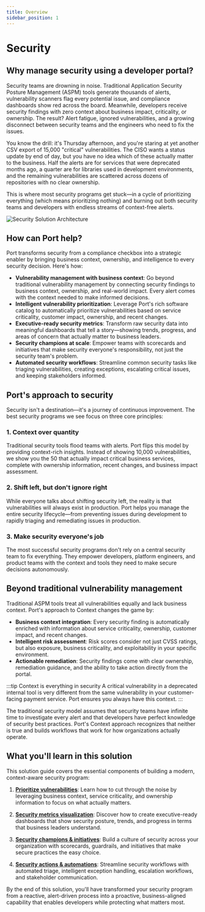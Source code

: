 ```yaml
---
title: Overview
sidebar_position: 1
---
```


# Security

## Why manage security using a developer portal?

Security teams are drowning in noise. Traditional Application Security Posture Management (ASPM) tools generate thousands of alerts, vulnerability scanners flag every potential issue, and compliance dashboards show red across the board. Meanwhile, developers receive security findings with zero context about business impact, criticality, or ownership. The result? Alert fatigue, ignored vulnerabilities, and a growing disconnect between security teams and the engineers who need to fix the issues.

You know the drill: it's Thursday afternoon, and you're staring at yet another CSV export of 15,000 "critical" vulnerabilities. The CISO wants a status update by end of day, but you have no idea which of these actually matter to the business. Half the alerts are for services that were deprecated months ago, a quarter are for libraries used in development environments, and the remaining vulnerabilities are scattered across dozens of repositories with no clear ownership.

This is where most security programs get stuck—in a cycle of prioritizing everything (which means prioritizing nothing) and burning out both security teams and developers with endless streams of context-free alerts.

![Security Solution Architecture](/img/solutions/security/security_solution_architecture.png)

## How can Port help?

Port transforms security from a compliance checkbox into a strategic enabler by bringing business context, ownership, and intelligence to every security decision. Here's how:

- **Vulnerability management with business context**: Go beyond traditional vulnerability management by connecting security findings to business context, ownership, and real-world impact. Every alert comes with the context needed to make informed decisions.
- **Intelligent vulnerability prioritization**: Leverage Port's rich software catalog to automatically prioritize vulnerabilities based on service criticality, customer impact, ownership, and recent changes.
- **Executive-ready security metrics**: Transform raw security data into meaningful dashboards that tell a story—showing trends, progress, and areas of concern that actually matter to business leaders.
- **Security champions at scale**: Empower teams with scorecards and initiatives that make security everyone's responsibility, not just the security team's problem.
- **Automated security workflows**: Streamline common security tasks like triaging vulnerabilities, creating exceptions, escalating critical issues, and keeping stakeholders informed.

## Port's approach to security

Security isn't a destination—it's a journey of continuous improvement. The best security programs we see focus on three core principles:

### 1. Context over quantity

Traditional security tools flood teams with alerts. Port flips this model by providing context-rich insights. Instead of showing 10,000 vulnerabilities, we show you the 50 that actually impact critical business services, complete with ownership information, recent changes, and business impact assessment.

### 2. Shift left, but don't ignore right

While everyone talks about shifting security left, the reality is that vulnerabilities will always exist in production. Port helps you manage the entire security lifecycle—from preventing issues during development to rapidly triaging and remediating issues in production.

### 3. Make security everyone's job

The most successful security programs don't rely on a central security team to fix everything. They empower developers, platform engineers, and product teams with the context and tools they need to make secure decisions autonomously.

## Beyond traditional vulnerability management

Traditional ASPM tools treat all vulnerabilities equally and lack business context. Port's approach to Context changes the game by:

- **Business context integration**: Every security finding is automatically enriched with information about service criticality, ownership, customer impact, and recent changes.
- **Intelligent risk assessment**: Risk scores consider not just CVSS ratings, but also exposure, business criticality, and exploitability in your specific environment.
- **Actionable remediation**: Security findings come with clear ownership, remediation guidance, and the ability to take action directly from the portal.

:::tip Context is everything in security
A critical vulnerability in a deprecated internal tool is very different from the same vulnerability in your customer-facing payment service. Port ensures you always have this context.
:::

The traditional security model assumes that security teams have infinite time to investigate every alert and that developers have perfect knowledge of security best practices. Port's Context approach recognizes that neither is true and builds workflows that work for how organizations actually operate.

## What you'll learn in this solution

This solution guide covers the essential components of building a modern, context-aware security program:

1. **[Prioritize vulnerabilities](/solutions/security/prioritise-vulnerabilities)**: Learn how to cut through the noise by leveraging business context, service criticality, and ownership information to focus on what actually matters.

2. **[Security metrics visualization](/solutions/security/security-metrics-visualization)**: Discover how to create executive-ready dashboards that show security posture, trends, and progress in terms that business leaders understand.

3. **[Security champions & initiatives](/solutions/security/security-champions-initiatives)**: Build a culture of security across your organization with scorecards, guardrails, and initiatives that make secure practices the easy choice.

4. **[Security actions & automations](/solutions/security/security-actions-automations)**: Streamline security workflows with automated triage, intelligent exception handling, escalation workflows, and stakeholder communication.

By the end of this solution, you'll have transformed your security program from a reactive, alert-driven process into a proactive, business-aligned capability that enables developers while protecting what matters most.
